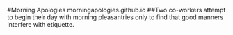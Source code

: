 #Morning Apologies
morningapologies.github.io
##Two co-workers attempt to begin their day with morning pleasantries only to find that good manners interfere with etiquette.

